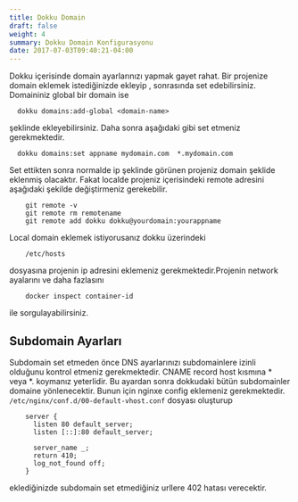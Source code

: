 ```yaml
---
title: Dokku Domain
draft: false
weight: 4
summary: Dokku Domain Konfigurasyonu
date: 2017-07-03T09:40:21-04:00
---
```


Dokku içerisinde domain ayarlarınızı yapmak gayet rahat. Bir projenize domain eklemek istediğinizde ekleyip , sonrasında set edebilirsiniz. Domaininiz global bir domain ise

```
  dokku domains:add-global <domain-name>
```

şeklinde ekleyebilirsiniz. Daha sonra aşağıdaki gibi set etmeniz gerekmektedir.

```
  dokku domains:set appname mydomain.com  *.mydomain.com
```

Set ettikten sonra normalde ip şeklinde görünen projeniz domain şeklide eklenmiş olacaktır. Fakat localde projeniz içerisindeki remote adresini aşağıdaki şekilde değiştirmeniz gerekebilir.

```
    git remote -v   
    git remote rm remotename  
    git remote add dokku dokku@yourdomain:yourappname
```

Local domain eklemek istiyorusanız dokku üzerindeki

```
    /etc/hosts
```


dosyasına projenin ip adresini eklemeniz gerekmektedir.Projenin network ayalarını ve daha fazlasını

```
    docker inspect container-id
```

ile sorgulayabilirsiniz.

## Subdomain Ayarları

Subdomain set etmeden önce DNS ayarlarınızı subdomainlere izinli olduğunu kontrol etmeniz gerekmektedir. CNAME record host kısmına * veya *. koymanız yeterlidir. Bu ayardan sonra dokkudaki bütün subdomainler domaine yönlenecektir.
Bunun için nginxe config eklemeniz gerekmektedir.
<code>/etc/nginx/conf.d/00-default-vhost.conf</code> dosyası oluşturup

```
    server {
      listen 80 default_server;
      listen [::]:80 default_server;

      server_name _;
      return 410;
      log_not_found off;
    }
```


eklediğinizde subdomain set etmediğiniz urllere 402 hatası verecektir.
